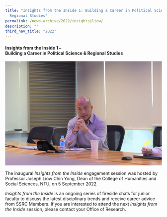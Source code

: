 ```yaml
---
title: "Insights from the Inside 1: Building a Career in Political Science &amp;
  Regional Studies"
permalink: /news-archive/2022/insightsjliow/
description: ""
third_nav_title: "2022"
---
```

#### Insights from the Inside 1 – <br>Building a Career in Political Science &amp; Regional Studies

![](/images/8f6a5591_light.jpg)

The inaugural&nbsp;_Insights from the Inside_&nbsp;engagement session was hosted by Professor Joseph Liow Chin Yong, Dean of the College of Humanities and Social Sciences, NTU, on 5 September 2022.

_Insights from the Inside_&nbsp;is an ongoing series of fireside chats for junior faculty to discuss the latest disciplinary trends and receive career advice from SSRC Members. If you are interested to attend the next&nbsp;_Insights from the Inside_&nbsp;session, please contact your Office of Research.